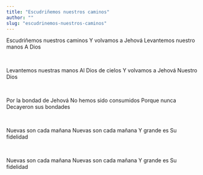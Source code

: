 ```yaml
---
title: "Escudriñemos nuestros caminos"
author: ""
slug: "escudrinemos-nuestros-caminos"
---
```


Escudriñemos nuestros caminos
Y volvamos a Jehová
Levantemos nuestro manos
A Dios

<br/>

Levantemos nuestras manos
Al Dios de cielos
Y volvamos a Jehová
Nuestro Dios

<br/>

Por la bondad de Jehová
No hemos sido consumidos
Porque nunca
Decayeron sus bondades

<br/>

Nuevas son cada mañana
Nuevas son cada mañana
Y grande es
Su fidelidad

<br/>

Nuevas son cada mañana
Nuevas son cada mañana
Y grande es
Su fidelidad
